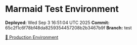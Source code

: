 # Marmaid Test Environment

**Deployed:** Wed Sep  3 16:51:04 UTC 2025
**Commit:** 65c2f1c6f78bf48da8259354457208b2b3467b9f
**Branch:** test

[🚀 Production Environment](https://wkoziej.github.io/marmaid/)
